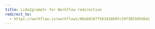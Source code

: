 ```yaml
---
title: Lido2gramet+ for Workflow redirection
redirect_to:
  - https://workflow.is/workflows/06ab9187f56342669fc29f305105d64c
---
```

